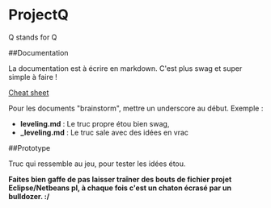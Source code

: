 # ProjectQ
Q stands for Q

##Documentation

La documentation est à écrire en markdown. C'est plus swag et super simple à faire ! 

[Cheat sheet](https://github.com/adam-p/markdown-here/wiki/Markdown-Cheatsheet)

Pour les documents "brainstorm", mettre un underscore au début. Exemple : 

* **leveling.md** : Le truc propre étou bien swag,
* **_leveling.md** : Le truc sale avec des idées en vrac

##Prototype

Truc qui ressemble au jeu, pour tester les idées étou. 

**Faites bien gaffe de pas laisser traîner des bouts de fichier projet Eclipse/Netbeans pl, à chaque fois c'est un chaton écrasé par un bulldozer. :/**